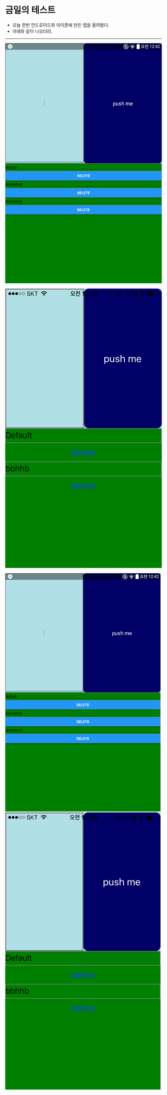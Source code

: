 # 금일의 테스트
- 오늘 한번 안드로이드와 아이폰에 만든 앱을 올려봤다.
- 아래와 같이 나오더라.

---
![Android](https://github.com/seowonintech/react-native-todo-list/blob/dev_kang/img/android.png)

![IOS](https://github.com/seowonintech/react-native-todo-list/blob/dev_kang/img/ios.PNG)

<img src="https://github.com/seowonintech/react-native-todo-list/blob/dev_kang/img/android.png" width="500">
<img src="https://github.com/seowonintech/react-native-todo-list/blob/dev_kang/img/ios.PNG" width="500">

